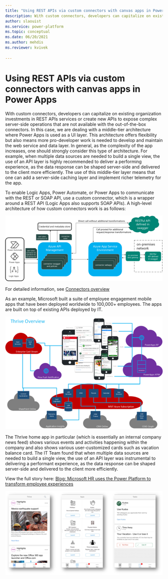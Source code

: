 ```yaml
---
title: "Using REST APIs via custom connectors with canvas apps in Power Apps  | Microsoft Docs"
description: With custom connectors, developers can capitalize on existing investments in REST APIs services or create new APIs to expose complex server-side operations not available with out-of-the-box connectors.
author: slaouist
ms.service: power-platform
ms.topic: conceptual
ms.date: 06/20/2021
ms.author: mehdis
ms.reviewer: kvivek 
  
---
```

# Using REST APIs via custom connectors with canvas apps in Power Apps

With custom connectors, developers can capitalize on existing organization investments in REST APIs services or create new APIs to expose complex server-side operations that are not available with the out-of-the-box connectors. In this case, we are dealing with a middle-tier architecture where Power Apps is used as a UI layer. This architecture offers flexibility but also means more pro-developer work is needed to develop and maintain the web service and data layer. In general, as the complexity of the app increases, one should strongly consider this type of architecture. For example, when multiple data sources are needed to build a single view, the use of an API layer is highly recommended to deliver a performing experience, as the data response can be shaped server-side and delivered to the client more efficiently. The use of this middle-tier layer means that one can add a server-side caching layer and implement richer telemetry for the app. 

To enable Logic Apps, Power Automate, or Power Apps to communicate with the REST or SOAP API, use a custom connector, which is a wrapper around a REST API (Logic Apps also supports SOAP APIs). A high-level architecture of how custom connectors work is as follows:


![Custom Connector architecture](./media/CustomConnectorArchitecture.png)

For detailed information, see [Connectors overview](/connectors/connectors)

As an example, Microsoft built a suite of employee engagement mobile apps that have been deployed worldwide to 100,000+ employees. The apps are built on top of existing APIs deployed by IT.

![Thrive apps architecture](./media/Thrivearch.png)

The Thrive home app in particular (which is essentially an internal company news feed) shows various events and activities happening within the company and also shows various user-customized cards such as vacation balance card. The IT Team found that when multiple data sources are needed to build a single view, the use of an API layer was instrumental to delivering a performant experience, as the data response can be shaped server-side and delivered to the client more efficiently. 

View the full story here: [Blog: Microsoft HR uses the Power Platform to transform employee experiences](https://powerapps.microsoft.com/blog/microsoft-thrive/)


![Thrive apps](./media/thrive.png)